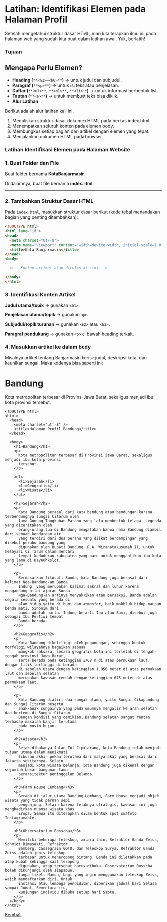 # **Latihan: Identifikasi Elemen pada Halaman Profil**

Setelah mengetahui struktur dasar HTML, mari kita terapkan ilmu ini pada halaman web yang sudah kita buat dalam latihan awal. Yuk, berlatih!

### **Tujuan**

## Mengapa Perlu Elemen?

*   **Heading (**`**<h1>–<h6>**`**)** → untuk judul dan subjudul.
*   **Paragraf (**`**<p>**`**)** → untuk isi teks atau penjelasan.
*   **Daftar (**`**<ul>**`**,** `**<ol>**`**,** `**<li>**`**)** → untuk informasi berbentuk list.
*   **Tautan (**`**<a>**`**)** → untuk membuat teks bisa diklik.
*   **Alur Latihan**

Berikut adalah alur latihan kali ini.

1.  Menuliskan struktur dasar dokumen HTML pada berkas index.html.
2.  Menempatkan seluruh konten pada elemen body.
3.  Membungkus setiap bagian dari artikel dengan elemen yang tepat.
4.  Menjalankan dokumen HTML pada browser.

### **Latihan Identifikasi Elemen pada Halaman Website**

### 1\. Buat Folder dan File

Buat folder bernama **KotaBanjarmasin**.

Di dalamnya, buat file bernama **index.html**.

---

### 2\. Tambahkan Struktur Dasar HTML

Pada `index.html`, masukkan struktur dasar berikut (kode tebal menandakan bagian yang penting ditambahkan):

```html
<!DOCTYPE html>
<html lang="id">
<head>
  <meta charset="UTF-8">
  <meta name="viewport" content="width=device-width, initial-scale=1.0">
  <title>Kota Banjarmasin</title>
</head>
<body>

  <!-- Konten artikel akan ditulis di sini -->

</body>
</html>
```

### 3\. Identifikasi Konten Artikel

**Judul utama/topik** → gunakan `<h1>`.

**Penjelasan utama/topik** → gunakan `<p>`.

**Subjudul/topik turunan** → gunakan `<h2>` atau `<h3>`.

**Paragraf pendukung** → gunakan `<p>` di bawah heading terkait.

### 4\. Masukkan artikel ke dalam body

Misalnya artikel tentang Banjarmasin berisi: judul, deskripsi kota, dan keunikan sungai. Maka kodenya bisa seperti ini:  

# Bandung

Kota metropolitan terbesar di Provinsi Jawa Barat, sekaligus menjadi ibu kota provinsi tersebut.

```
<!DOCTYPE html>
<html>
  <head>
    <meta charset="utf-8" />
    <title>Halaman Profil Bandung</title>
  </head>

  <body>
    <h1>Bandung</h1>
    <p>
      Kota metropolitan terbesar di Provinsi Jawa Barat, sekaligus menjadi ibu kota provinsi
      tersebut.
    </p>

    <ul>
      <li>Sejarah</li>
      <li>Geografis</li>
      <li>Wisata</li>
    </ul>

    <h2>Sejarah</h2>
    <p>
      Kata Bandung berasal dari kata bendung atau bendungan karena terbendungnya sungai Citarum oleh
      lava Gunung Tangkuban Parahu yang lalu membentuk telaga. Legenda yang diceritakan oleh
      orang-orang tua di Bandung mengatakan bahwa nama Bandung diambil dari sebuah kendaraan air
      yang terdiri dari dua perahu yang diikat berdampingan yang disebut perahu bandung yang
      digunakan oleh Bupati Bandung, R.A. Wiranatakusumah II, untuk melayari Ci Tarum dalam mencari
      tempat kedudukan kabupaten yang baru untuk menggantikan ibu kota yang lama di Dayeuhkolot.
    </p>

    <p>
      Berdasarkan filosofi Sunda, kata Bandung juga berasal dari kalimat Nga-Bandung-an Banda
      Indung, yang merupakan kalimat sakral dan luhur karena mengandung nilai ajaran Sunda.
      Nga-Bandung-an artinya menyaksikan atau bersaksi. Banda adalah segala sesuatu yang berada di
      alam hidup yaitu di bumi dan atmosfer, baik makhluk hidup maupun benda mati. Sinonim dari
      banda adalah harta. Indung berarti Ibu atau Bumi, disebut juga sebagai Ibu Pertiwi tempat
      Banda berada.
    </p>

    <h2>Geografis</h2>
    <p>
      Kota Bandung dikelilingi oleh pegunungan, sehingga bentuk morfologi wilayahnya bagaikan sebuah
      mangkok raksasa, secara geografis kota ini terletak di tengah-tengah provinsi Jawa Barat,
      serta berada pada ketinggian ±768 m di atas permukaan laut, dengan titik tertinggi di berada
      di sebelah utara dengan ketinggian 1.050 meter di atas permukaan laut dan sebelah selatan
      merupakan kawasan rendah dengan ketinggian 675 meter di atas permukaan laut.
    </p>

    <p>
      Kota Bandung dialiri dua sungai utama, yaitu Sungai Cikapundung dan Sungai Citarum beserta
      anak-anak sungainya yang pada umumnya mengalir ke arah selatan dan bertemu di Sungai Citarum.
      Dengan kondisi yang demikian, Bandung selatan sangat rentan terhadap masalah banjir terutama
      pada musim hujan.
    </p>

    <h2>Wisata</h2>
    <p>
      Sejak dibukanya Jalan Tol Cipularang, kota Bandung telah menjadi tujuan utama dalam menikmati
      liburan akhir pekan terutama dari masyarakat yang berasal dari Jakarta sekitarnya. Selain
      menjadi kota wisata belanja, kota Bandung juga dikenal dengan sejumlah besar bangunan lama
      berarsitektur peninggalan Belanda.
    </p>

    <h3>Farm House Lembang</h3>
    <p>
      Berada di jalur utama Bandung-Lembang, Farm House menjadi objek wisata yang tidak pernah sepi
      pengunjung. Selain karena letaknya strategis, kawasan ini juga menghadirkan nuansa wisata khas
      Eropa. Semua itu diterapkan dalam bentuk spot swafoto Instagramable.
    </p>

    <h3>Observatorium Bosscha</h3>
    <p>
      Memiliki beberapa teleskop, antara lain, Refraktor Ganda Zeiss, Schmidt Bimasakti, Refraktor
      Bamberg, Cassegrain GOTO, dan Teleskop Surya. Refraktor Ganda Zeiss adalah jenis teleskop
      terbesar untuk meneropong bintang. Benda ini diletakkan pada atap kubah sehingga saat teropong
      digunakan, atap tersebut harus dibuka. Observatorium Bosscha boleh dikunjungi oleh siapapun,
      tanpa tiket. Namun, bagi yang ingin menggunakan teleskop Zeiss, wajib mendaftarkan diri. Untuk
      instansi atau lembaga pendidikan, diberikan jadwal hari Selasa sampai Jumat. Sementara itu,
      kunjungan individu dibuka setiap hari Sabtu.
    </p>
  </body>
</html>
```

[Kembali](index.md)